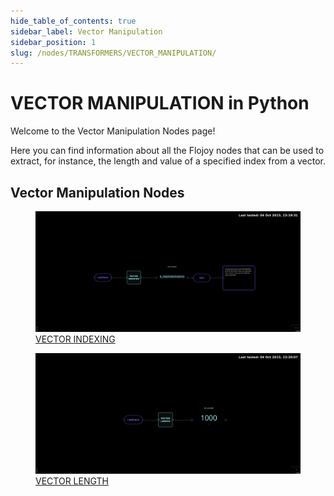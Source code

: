 ```yaml
---
hide_table_of_contents: true
sidebar_label: Vector Manipulation
sidebar_position: 1
slug: /nodes/TRANSFORMERS/VECTOR_MANIPULATION/
---
```


# VECTOR MANIPULATION in Python

Welcome to the Vector Manipulation Nodes page!

Here you can find information about all the Flojoy nodes that can be used to extract, for instance, the length and value of a specified index from a vector.

## Vector Manipulation Nodes

<div className="flex flex-wrap" style={{ marginLeft: "-55px" }}>

<div className="p-4">
<a href="/nodes/TRANSFORMERS/VECTOR_MANIPULATION/VECTOR_INDEXING/">
<figure style={{ width: "200px", height: "200px", objectFit: "scale-down", marginRight: "15px" }}>
<img src="https://raw.githubusercontent.com/flojoy-ai/docs/main/docs/nodes/TRANSFORMERS/VECTOR_MANIPULATION/VECTOR_INDEXING/examples/EX1/output.jpeg" style={{ width: "200px", height: "200px", objectFit: "scale-down", marginRight: "15px" }} />
<figcaption>VECTOR INDEXING</figcaption>
</figure>
</a></div>

<div className="p-4">
<a href="/nodes/TRANSFORMERS/VECTOR_MANIPULATION/VECTOR_LENGTH/">
<figure style={{ width: "200px", height: "200px", objectFit: "scale-down", marginRight: "15px" }}>
<img src="https://raw.githubusercontent.com/flojoy-ai/docs/main/docs/nodes/TRANSFORMERS/VECTOR_MANIPULATION/VECTOR_LENGTH/examples/EX1/output.jpeg" style={{ width: "200px", height: "200px", objectFit: "scale-down", marginRight: "15px" }} />
<figcaption>VECTOR LENGTH</figcaption>
</figure>
</a></div>

</div>
